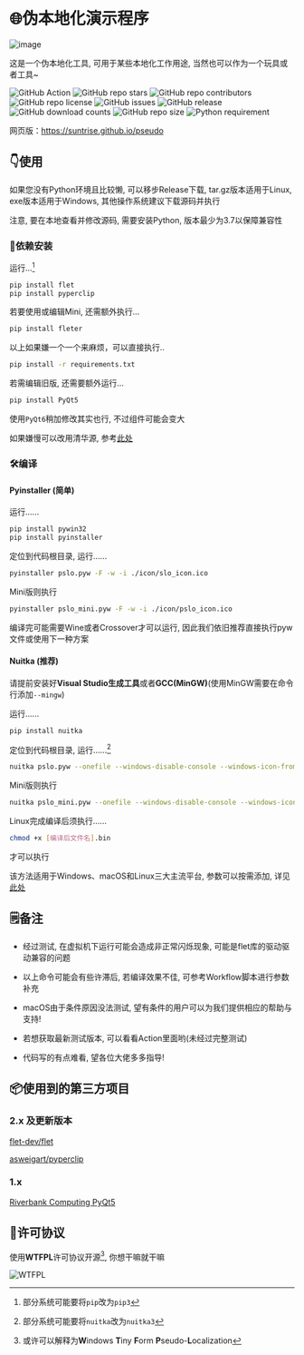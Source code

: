 # 🌐伪本地化演示程序

![image](https://github.com/suntrise/Pseudo-localization-Demo/assets/89229642/128a04f0-cf92-4408-b74c-17d6ae7d66f8)


这是一个伪本地化工具, 可用于某些本地化工作用途, 当然也可以作为一个玩具或者工具~

![GitHub Action](https://github.com/suntrise/Pseudo-localization-Demo/actions/workflows/build.yml/badge.svg)
![GitHub repo stars](https://img.shields.io/github/stars/suntrise/Pseudo-localization-Demo)
![GitHub repo contributors](https://img.shields.io/github/contributors/suntrise/Pseudo-localization-Demo)
![GitHub repo license](https://img.shields.io/github/license/suntrise/Pseudo-localization-Demo)
![GitHub issues](https://img.shields.io/github/issues/suntrise/Pseudo-localization-Demo)
![GitHub release](https://img.shields.io/github/v/release/suntrise/Pseudo-localization-Demo)
![GitHub download counts](https://img.shields.io/github/downloads/suntrise/Pseudo-localization-Demo/total)
![GitHub repo size](https://img.shields.io/github/repo-size/suntrise/Pseudo-localization-Demo)
![Python requirement](https://img.shields.io/badge/python-≥3.7-brightgreen?logo=python)


网页版：https://suntrise.github.io/pseudo

## 👇使用

如果您没有Python环境且比较懒, 可以移步Release下载, tar.gz版本适用于Linux, exe版本适用于Windows, 其他操作系统建议下载源码并执行

注意, 要在本地查看并修改源码, 需要安装Python, 版本最少为3.7以保障兼容性

### 🚀依赖安装

运行...[^1]

~~~Bash
pip install flet
pip install pyperclip
~~~

若要使用或编辑Mini, 还需额外执行...

~~~Bash
pip install fleter
~~~

以上如果嫌一个一个来麻烦，可以直接执行..

~~~Bash
pip install -r requirements.txt
~~~

若需编辑旧版, 还需要额外运行...

~~~Bash
pip install PyQt5 
~~~

使用`PyQt6`稍加修改其实也行, 不过组件可能会变大

如果嫌慢可以改用清华源, 参考[此处](https://mirrors.tuna.tsinghua.edu.cn/help/pypi/)

### 🛠️编译

#### Pyinstaller (简单)

运行......

~~~Bash
pip install pywin32
pip install pyinstaller
~~~

定位到代码根目录, 运行......

~~~Bash
pyinstaller pslo.pyw -F -w -i ./icon/slo_icon.ico
~~~

Mini版则执行

~~~Bash
pyinstaller pslo_mini.pyw -F -w -i ./icon/pslo_icon.ico
~~~

编译完可能需要Wine或者Crossover才可以运行, 因此我们依旧推荐直接执行pyw文件或使用下一种方案

#### Nuitka (推荐)

请提前安装好**Visual Studio生成工具**或者**GCC(MinGW)**(使用MinGW需要在命令行添加`--mingw`)

运行......

~~~Bash
pip install nuitka
~~~

定位到代码根目录, 运行......[^2]

~~~Bash
nuitka pslo.pyw --onefile --windows-disable-console --windows-icon-from-ico=./icon/pslo_icon.ico --standalone --show-progress
~~~

Mini版则执行

~~~Bash
nuitka pslo_mini.pyw --onefile --windows-disable-console --windows-icon-from-ico=./icon/pslo_icon.ico --standalone --show-progress
~~~

Linux完成编译后须执行......

~~~Bash
chmod +x [编译后文件名].bin
~~~

才可以执行

该方法适用于Windows、macOS和Linux三大主流平台, 参数可以按需添加, 详见[此处](https://github.com/Nuitka/Nuitka/)

## 🗒️备注

- 经过测试, 在虚拟机下运行可能会造成非正常闪烁现象, 可能是flet库的驱动驱动兼容的问题

- 以上命令可能会有些许滞后, 若编译效果不佳, 可参考Workflow脚本进行参数补充

- macOS由于条件原因没法测试, 望有条件的用户可以为我们提供相应的帮助与支持!

- 若想获取最新测试版本, 可以看看Action里面哟(未经过完整测试)

- 代码写的有点难看, 望各位大佬多多指导!

## 📦使用到的第三方项目

### 2.x 及更新版本

[flet-dev/flet](https://github.com/flet-dev/flet)

[asweigart/pyperclip](https://github.com/asweigart/pyperclip)

### 1.x

[Riverbank Computing PyQt5](https://www.riverbankcomputing.com/software/pyqt/)

## 📄许可协议

使用**WTFPL**许可协议开源[^3], 你想干嘛就干嘛

![WTFPL](http://www.wtfpl.net/wp-content/uploads/2012/12/wtfpl-badge-1.png)

[^1]: 部分系统可能要将`pip`改为`pip3`

[^2]: 部分系统可能要将`nuitka`改为`nuitka3`

[^3]: 或许可以解释为**W**indows **T**iny **F**orm **P**seudo-**L**ocalization
